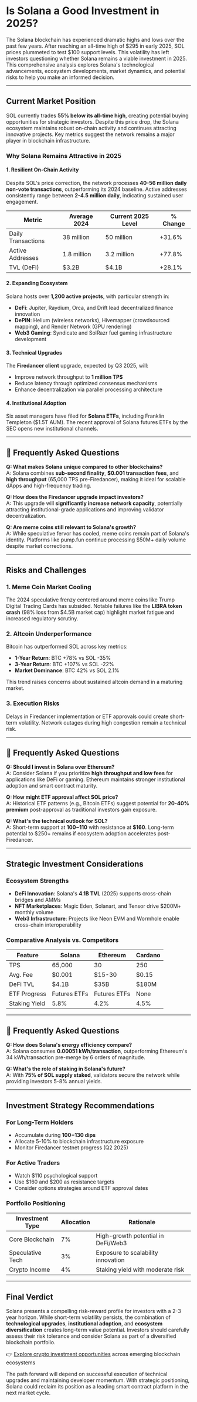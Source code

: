 # Is Solana a Good Investment in 2025?

The Solana blockchain has experienced dramatic highs and lows over the past few years. After reaching an all-time high of $295 in early 2025, SOL prices plummeted to test $100 support levels. This volatility has left investors questioning whether Solana remains a viable investment in 2025. This comprehensive analysis explores Solana's technological advancements, ecosystem developments, market dynamics, and potential risks to help you make an informed decision.

---

## Current Market Position

SOL currently trades **55% below its all-time high**, creating potential buying opportunities for strategic investors. Despite this price drop, the Solana ecosystem maintains robust on-chain activity and continues attracting innovative projects. Key metrics suggest the network remains a major player in blockchain infrastructure.

### Why Solana Remains Attractive in 2025

#### 1. Resilient On-Chain Activity
Despite SOL's price correction, the network processes **40-56 million daily non-vote transactions**, outperforming its 2024 baseline. Active addresses consistently range between **2-4.5 million daily**, indicating sustained user engagement.

| Metric                | Average 2024 | Current 2025 Level | % Change |
|-----------------------|--------------|--------------------|----------|
| Daily Transactions    | 38 million   | 50 million         | +31.6%   |
| Active Addresses      | 1.8 million  | 3.2 million        | +77.8%   |
| TVL (DeFi)            | $3.2B        | $4.1B              | +28.1%   |

#### 2. Expanding Ecosystem
Solana hosts over **1,200 active projects**, with particular strength in:
- **DeFi**: Jupiter, Raydium, Orca, and Drift lead decentralized finance innovation
- **DePIN**: Helium (wireless networks), Hivemapper (crowdsourced mapping), and Render Network (GPU rendering)
- **Web3 Gaming**: Syndicate and SolRazr fuel gaming infrastructure development

#### 3. Technical Upgrades
The **Firedancer client** upgrade, expected by Q3 2025, will:
- Improve network throughput to **1 million TPS**
- Reduce latency through optimized consensus mechanisms
- Enhance decentralization via parallel processing architecture

#### 4. Institutional Adoption
Six asset managers have filed for **Solana ETFs**, including Franklin Templeton ($1.5T AUM). The recent approval of Solana futures ETFs by the SEC opens new institutional channels.

---

## 📌 Frequently Asked Questions

**Q: What makes Solana unique compared to other blockchains?**  
A: Solana combines **sub-second finality**, **$0.001 transaction fees**, and **high throughput** (65,000 TPS pre-Firedancer), making it ideal for scalable dApps and high-frequency trading.

**Q: How does the Firedancer upgrade impact investors?**  
A: This upgrade will **significantly increase network capacity**, potentially attracting institutional-grade applications and improving validator decentralization.

**Q: Are meme coins still relevant to Solana's growth?**  
A: While speculative fervor has cooled, meme coins remain part of Solana's identity. Platforms like pump.fun continue processing $50M+ daily volume despite market corrections.

---

## Risks and Challenges

### 1. Meme Coin Market Cooling
The 2024 speculative frenzy centered around meme coins like Trump Digital Trading Cards has subsided. Notable failures like the **LIBRA token crash** (98% loss from $4.5B market cap) highlight market fatigue and increased regulatory scrutiny.

### 2. Altcoin Underperformance
Bitcoin has outperformed SOL across key metrics:
- **1-Year Return**: BTC +78% vs SOL -35%
- **3-Year Return**: BTC +107% vs SOL -22%
- **Market Dominance**: BTC 42% vs SOL 2.1%

This trend raises concerns about sustained altcoin demand in a maturing market.

### 3. Execution Risks
Delays in Firedancer implementation or ETF approvals could create short-term volatility. Network outages during high congestion remain a technical risk.

---

## 📌 Frequently Asked Questions

**Q: Should I invest in Solana over Ethereum?**  
A: Consider Solana if you prioritize **high throughput and low fees** for applications like DeFi or gaming. Ethereum maintains stronger institutional adoption and smart contract maturity.

**Q: How might ETF approval affect SOL price?**  
A: Historical ETF patterns (e.g., Bitcoin ETFs) suggest potential for **20-40% premium** post-approval as traditional investors gain exposure.

**Q: What's the technical outlook for SOL?**  
A: Short-term support at **$100-$110** with resistance at **$160**. Long-term potential to $250+ remains if ecosystem adoption accelerates post-Firedancer.

---

## Strategic Investment Considerations

### Ecosystem Strengths
- **DeFi Innovation**: Solana's **4.1B TVL** (2025) supports cross-chain bridges and AMMs
- **NFT Marketplaces**: Magic Eden, Solanart, and Tensor drive $200M+ monthly volume
- **Web3 Infrastructure**: Projects like Neon EVM and Wormhole enable cross-chain interoperability

### Comparative Analysis vs. Competitors

| Feature          | Solana       | Ethereum     | Cardano      |
|------------------|--------------|--------------|--------------|
| TPS             | 65,000       | 30           | 250          |
| Avg. Fee        | $0.001       | $15-30       | $0.15        |
| DeFi TVL        | $4.1B        | $35B         | $180M        |
| ETF Progress    | Futures ETFs | Futures ETFs | None         |
| Staking Yield   | 5.8%         | 4.2%         | 4.5%         |

---

## 📌 Frequently Asked Questions

**Q: How does Solana's energy efficiency compare?**  
A: Solana consumes **0.00051 kWh/transaction**, outperforming Ethereum's 34 kWh/transaction pre-merge by 6 orders of magnitude.

**Q: What's the role of staking in Solana's future?**  
A: With **75% of SOL supply staked**, validators secure the network while providing investors 5-8% annual yields.

---

## Investment Strategy Recommendations

### For Long-Term Holders
- Accumulate during **$100-$130 dips**
- Allocate 5-10% to blockchain infrastructure exposure
- Monitor Firedancer testnet progress (Q2 2025)

### For Active Traders
- Watch $110 psychological support
- Use $160 and $200 as resistance targets
- Consider options strategies around ETF approval dates

### Portfolio Positioning
| Investment Type | Allocation | Rationale |
|------------------|------------|-----------|
| Core Blockchain  | 7%         | High-growth potential in DeFi/Web3 |
| Speculative Tech | 3%         | Exposure to scalability innovation |
| Crypto Income    | 4%         | Staking yield with moderate risk |

---

## Final Verdict

Solana presents a compelling risk-reward profile for investors with a 2-3 year horizon. While short-term volatility persists, the combination of **technological upgrades**, **institutional adoption**, and **ecosystem diversification** creates long-term value potential. Investors should carefully assess their risk tolerance and consider Solana as part of a diversified blockchain portfolio.

👉 [Explore crypto investment opportunities](https://bit.ly/okx-bonus) across emerging blockchain ecosystems

The path forward will depend on successful execution of technical upgrades and maintaining developer momentum. With strategic positioning, Solana could reclaim its position as a leading smart contract platform in the next market cycle.